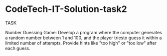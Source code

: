 # CodeTech-IT-Solution-task2

TASK 

Number Guessing Game: Develop a program where the computer
generates a random number between 1 and 100, and the player triesto
guess it within a limited number of attempts.
Provide hints like "too high" or "too low" after each guess.
